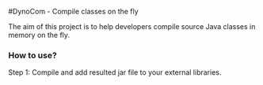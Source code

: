 #DynoCom - Compile classes on the fly

The aim of this project is to help developers compile source Java classes in memory on the fly.

### How to use?

Step 1: Compile and add resulted jar file to your external libraries.

